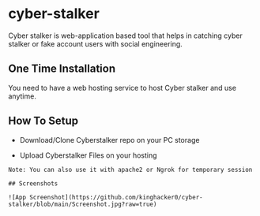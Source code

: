 # cyber-stalker
Cyber stalker is web-application based tool that helps in catching cyber stalker or fake account users with social engineering.



## One Time Installation

You need to have a web hosting service to host Cyber stalker and use anytime.
    
## How To Setup

- Download/Clone Cyberstalker repo on your PC storage

- Upload Cyberstalker Files on your hosting

```
Note: You can also use it with apache2 or Ngrok for temporary session

## Screenshots

![App Screenshot](https://github.com/kinghacker0/cyber-stalker/blob/main/Screenshot.jpg?raw=true)


